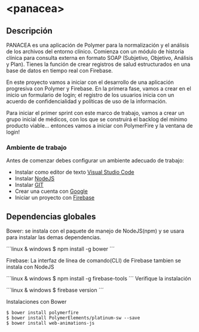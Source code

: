 # \<panacea\>

## Descripción

PANACEA es una aplicación de Polymer para la normalización y el análisis de los archivos del entorno clínico. Comienza con un módulo de historia clínica para consulta externa en formato SOAP (Subjetivo, Objetivo, Análisis y Plan). Tienes la función de crear registros de salud estructurados en una base de datos en tiempo real con Firebase.

En  este proyecto vamos a iniciar con el desarrollo de una aplicación progresiva con Polymer y Firebase. En la primera fase, vamos a crear en el inicio un formulario de login; el registro de los usuarios inicia con un acuerdo de confidencialidad y políticas de uso de la información.

Para iniciar el primer sprint con este marco de trabajo, vamos a crear un grupo inicial de médicos, con los que se construirá el backlog del mínimo producto viable… entonces vamos a iniciar con PolymerFire y la ventana de login! 

### Ambiente de trabajo

Antes de comenzar debes configurar un ambiente adecuado de trabajo:
- Instalar como editor de texto [Visual Studio Code](https://code.visualstudio.com/)
- Instalar [NodeJS](https://nodejs.org)
- Instalar [GIT](https://git-scm.com/)
- Crear una cuenta con [Google](https://accounts.google.com/SignUp)
- Iniciar un proyecto con [Firebase](https://console.firebase.google.com/u/0/)

## Dependencias globales

Bower: se instala con el paquete de manejo de NodeJS(npm) y se usara para instalar las demas dependencias.

´´´linux & windows
$ npm install -g bower
´´´

Firebase: La interfaz de línea de comando(CLI) de Firebase tambien se instala con NodeJS 

´´´linux & windows
$ npm install -g firebase-tools
´´´
Verifique la instalación 

´´´linux & windows
$ firebase version
´´´






Instalaciones con Bower

```node
$ bower install polymerfire
$ bower install PolymerElements/platinum-sw --save
$ bower install web-animations-js
```